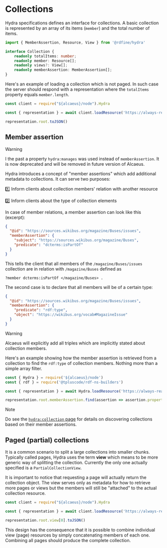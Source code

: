 # Collections

Hydra specifications defines an interface for collections. A basic collection is represented by an array of its items (`member`) and the total number of items.

```typescript
import { MemberAssertion, Resource, View } from '@rdfine/hydra'

interface Collection {
    readonly totalItems: number;
    readonly member: Resource[];
    readonly views?: View[];
    readonly memberAssertion: MemberAssertion[];
}
```

Here's an example of loading a collection which is not paged. In such case the server should respond with a representation where the `totalItems` property equals `member.length`.

<run-kit>

```typescript
const client = require("${alcaeus}/node").Hydra

const { representation } = await client.loadResource('https://always-read-the-plaque.herokuapp.com/plaques')

representation.root.toJSON()
```

</run-kit>

## Member assertion

> [!WARNING]
> I the past a property `hydra:manages` was used instead of `memberAssertion`. It is now deprecated and will be removed in future version of Alcaeus.

Hydra introduces a concept of "member assertions" which add additional metadata to collections. It can serve two purposes:

:one: Inform clients about collection members' relation with another resource

:two: Inform clients about the type of collection elements

In case of member relations, a member assertion can look like this (excerpt):

```json
{
  "@id": "https://sources.wikibus.org/magazine/Buses/issues",
  "memberAssertion": {
    "subject": "https://sources.wikibus.org/magazine/Buses",
    "predicate": "dcterms:isPartOf"
  }
}
```

This tells the client that all members of the `/magazine/Buses/issues` collection are in relation with `/magazine/Buses` defined as

```
?member dcterms:isPartOf </magazine/Buses> .
```

The second case is to declare that all members will be of a certain type:

```json
{
  "@id": "https://sources.wikibus.org/magazine/Buses/issues",
  "memberAssertion": {
    "predicate": "rdf:type",
    "object": "https://wikibus.org/vocab#MagazineIssue"
  }
}
```

> [!WARNING]
> Alcaeus will explicitly add all triples which are implicitly stated about collection members.

Here's an example showing how the member assertion is retrieved from a collection to find the `rdf:type` of collection members. Nothing more than a simple array filter.

<run-kit>

```typescript
const { Hydra } = require('${alcaeus}/node')
const { rdf } = require('@tpluscode/rdf-ns-builders')

const { representation } = await Hydra.loadResource('https://always-read-the-plaque.herokuapp.com/plaques')

representation.root.memberAssertion.find(assertion => assertion.property.equals(rdf.type)).toJSON()
```

</run-kit>

> [!NOTE]
> Do see the [`hydra:collection` page](representations/affordances/collection-property.md) for details on discovering collections based on their member assertions.

## Paged (partial) collections

It is a common scenario to split a large collections into smaller chunks. Typically called pages, Hydra uses the term **view** which means to be more generic way of splitting the collection. Currently the only one actually specified is a `PartialCollectionView`.

It is important to notice that requesting a page will actually return the collection object. The view serves only as metadata for how to retrieve more pages or views but the members will still be "attached" to the actual collection resource.

<run-kit>

```typescript
const client = require("${alcaeus}/node").Hydra

const { representation } = await client.loadResource('https://always-read-the-plaque.herokuapp.com/plaques?page=1')

representation.root.view[0].toJSON()
```

</run-kit>

This design has the consequence that it is possible to combine individual view (page) resources by simply
concatenating members of each one. Combining all pages should produce the complete collection.
